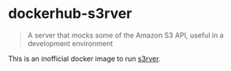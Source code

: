 # dockerhub-s3rver

> A server that mocks some of the Amazon S3 API, useful in a development environment

This is an inofficial docker image to run [s3rver](https://github.com/jamhall/s3rver).
